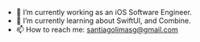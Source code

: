 - 🔭 I’m currently working as an iOS Software Engineer.
- 🌱 I’m currently learning about SwiftUI, and Combine.
- 📫 How to reach me: santiagolimasg@gmail.com

